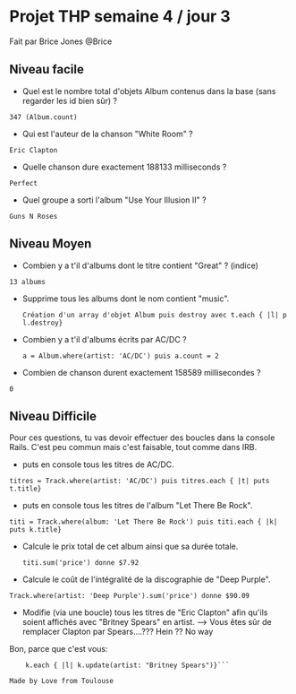 # Projet THP semaine 4 / jour 3
Fait par Brice Jones @Brice

## Niveau facile

* Quel est le nombre total d'objets Album contenus dans la base (sans regarder les id bien sûr) ?

```347 (Album.count)```

* Qui est l'auteur de la chanson "White Room" ?

```Eric Clapton```

* Quelle chanson dure exactement 188133 milliseconds ?

```Perfect```

* Quel groupe a sorti l'album "Use Your Illusion II" ?

```Guns N Roses```

## Niveau Moyen

* Combien y a t'il d'albums dont le titre contient "Great" ? (indice)

```13 albums```

* Supprime tous les albums dont le nom contient "music".

    ```Création d'un array d'objet Album puis destroy avec t.each { |l| p l.destroy}```

* Combien y a t'il d'albums écrits par AC/DC ?
    
    ```a = Album.where(artist: 'AC/DC') puis a.count = 2```

* Combien de chanson durent exactement 158589 millisecondes ?

```0```

## Niveau Difficile

Pour ces questions, tu vas devoir effectuer des boucles dans la console Rails. C'est peu commun mais c'est faisable, tout comme dans IRB.

* puts en console tous les titres de AC/DC.

```
titres = Track.where(artist: 'AC/DC') puis titres.each { |t| puts t.title}
```

* puts en console tous les titres de l'album "Let There Be Rock".

```titi = Track.where(album: 'Let There Be Rock') puis titi.each { |k| puts k.title}```
    
* Calcule le prix total de cet album ainsi que sa durée totale.

    ```titi.sum('price') donne $7.92``` 

* Calcule le coût de l'intégralité de la discographie de "Deep Purple".
    
```Track.where(artist: 'Deep Purple').sum('price') donne $90.09 ```

* Modifie (via une boucle) tous les titres de "Eric Clapton" afin qu'ils soient affichés avec "Britney Spears" en artist.
--> Vous êtes sûr de remplacer Clapton par Spears....??? Hein ?? No way

Bon, parce que c'est vous:

```k = Track.where(artist: 'Eric Clapton')
    k.each { |l| k.update(artist: "Britney Spears")}``` 
    
Made by Love from Toulouse

